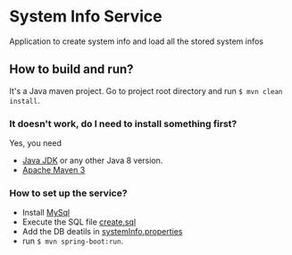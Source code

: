 # System Info Service
Application to create system info and load all the stored system infos 

## How to build and run?

It's a Java maven project. Go to project root directory and run ```$ mvn clean install```. 


### It doesn't work, do I need to install something first?

Yes, you need

- [Java JDK](http://www.oracle.com/technetwork/java/javase/downloads/jdk8-downloads-2133151.html) or any other Java 8 version. 
- [Apache Maven 3](https://maven.apache.org/)

### How to set up the service?
- Install [MySql](https://www.mysql.com/)
- Execute the SQL file [create.sql](src/main/resources/create.sql) 
- Add the DB deatils in [systemInfo.properties](src/main/resources/systemInfo.properties)
- run ```$ mvn spring-boot:run```. 
